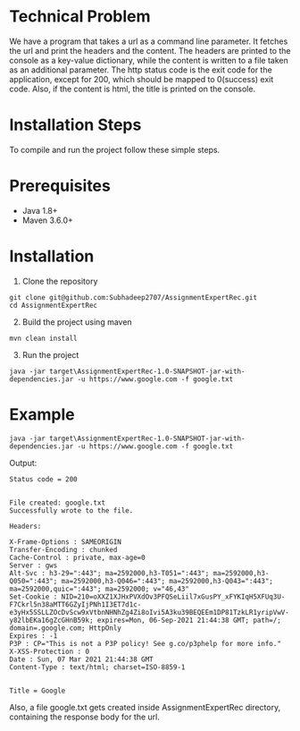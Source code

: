# Technical Problem

We have a program that takes a url as a command line parameter. It fetches the url and print the headers and the content.  The headers are printed to the console as a key-value dictionary, while the content is written to a file taken as an additional parameter.  The http status code is the exit code for the application, except for 200, which should be mapped to 0(success) exit code.
Also, if the content is html, the title is printed on the console.

# Installation Steps

To compile and run the project follow these simple steps.

# Prerequisites

- Java 1.8+
- Maven 3.6.0+

# Installation

1. Clone the repository
```
git clone git@github.com:Subhadeep2707/AssignmentExpertRec.git
cd AssignmentExpertRec
```
2. Build the project using maven
```
mvn clean install
```
3. Run the project
```
java -jar target\AssignmentExpertRec-1.0-SNAPSHOT-jar-with-dependencies.jar -u https://www.google.com -f google.txt
```

# Example
```
java -jar target\AssignmentExpertRec-1.0-SNAPSHOT-jar-with-dependencies.jar -u https://www.google.com -f google.txt
```
Output:

```
Status code = 200


File created: google.txt
Successfully wrote to the file.

Headers:

X-Frame-Options : SAMEORIGIN
Transfer-Encoding : chunked
Cache-Control : private, max-age=0
Server : gws
Alt-Svc : h3-29=":443"; ma=2592000,h3-T051=":443"; ma=2592000,h3-Q050=":443"; ma=2592000,h3-Q046=":443"; ma=2592000,h3-Q043=":443"; ma=2592000,quic=":443"; ma=2592000; v="46,43"
Set-Cookie : NID=210=oXXZ1XJHxPVXdOv3PFQSeLiil7xGusPY_xFYKIqH5XFUq3U-F7Ckrl5n38aMTT6GZyIjPNh1I3ET7d1c-e3yHx5SSLLZOcDvScw9xVtbnNHNhZg4Zi8oIvi5A3ku39BEQEEm1DP81TzkLR1yripVwV-y82lbEKa16gZcGHnB59k; expires=Mon, 06-Sep-2021 21:44:38 GMT; path=/; domain=.google.com; HttpOnly
Expires : -1
P3P : CP="This is not a P3P policy! See g.co/p3phelp for more info."
X-XSS-Protection : 0
Date : Sun, 07 Mar 2021 21:44:38 GMT
Content-Type : text/html; charset=ISO-8859-1


Title = Google
```

Also, a file google.txt gets created inside AssignmentExpertRec directory, containing the response body for the url.
